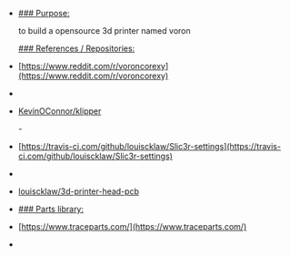 - [### Purpose:
  ](https://aboutme.louislabs.com/project-details/voron-tryout/#purpose)

  to build a opensource 3d printer named voron

  [### References / Repositories:
  ](https://aboutme.louislabs.com/project-details/voron-tryout/#references-or-repositories)

- [https://www.reddit.com/r/voroncorexy](https://www.reddit.com/r/voroncorexy)
- [](https://www.reddit.com/r/voroncorexy)
- [KevinOConnor/klipper](https://www.github.com/KevinOConnor/klipper)

  [](https://www.github.com/KevinOConnor/klipper)-

  [](https://www.github.com/KevinOConnor/klipper)

- [https://travis-ci.com/github/louiscklaw/Slic3r-settings](https://travis-ci.com/github/louiscklaw/Slic3r-settings)
- [](https://travis-ci.com/github/louiscklaw/Slic3r-settings)
- [louiscklaw/3d-printer-head-pcb](https://www.github.com/louiscklaw/3d-printer-head-pcb)

  [](https://www.github.com/louiscklaw/3d-printer-head-pcb)

- [](https://www.github.com/louiscklaw/3d-printer-head-pcb)

  [### Parts library:
  ](https://aboutme.louislabs.com/project-details/voron-tryout/#parts-library)

- [https://www.traceparts.com/](https://www.traceparts.com/)
- [](https://www.traceparts.com/)

  [](https://aboutme.louislabs.com/project-list)

  [](https://aboutme.louislabs.com/project-list)
